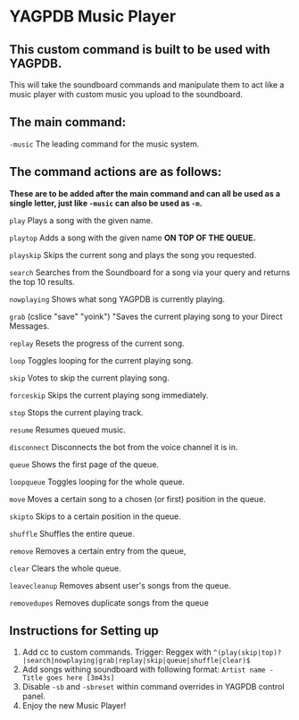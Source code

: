 YAGPDB Music Player
================

## This custom command is built to be used with YAGPDB.
This will take the soundboard commands and manipulate them to act like a music player with custom music you upload to the soundboard.

## The main command:
`-music` The leading command for the music system.

## The command actions are as follows:
**These are to be added after the main command and can all be used as a single letter, just like `-music` can also be used as `-m`.**

`play` Plays a song with the given name.

`playtop` Adds a song with the given name **ON TOP OF THE QUEUE.**

`playskip` Skips the current song and plays the song you requested.

`search` Searches from the Soundboard for a song via your query and returns the top 10 results.

`nowplaying` Shows what song YAGPDB is currently playing.

`grab` (cslice "save" "yoink") "Saves the current playing song to your Direct Messages.

`replay` Resets the progress of the current song.

`loop` Toggles looping for the current playing song.

`skip` Votes to skip the current playing song.

`forceskip` Skips the current playing song immediately.

`stop` Stops the current playing track.

`resume` Resumes queued music.

`disconnect` Disconnects the bot from the voice channel it is in.

`queue` Shows the first page of the queue.

`loopqueue` Toggles looping for the whole queue.

`move` Moves a certain song to a chosen (or first) position in the queue.

`skipto` Skips to a certain position in the queue.

`shuffle` Shuffles the entire queue.

`remove` Removes a certain entry from the queue,

`clear` Clears the whole queue.

`leavecleanup` Removes absent user's songs from the queue.

`removedupes` Removes duplicate songs from the queue

## Instructions for Setting up
1. Add cc to custom commands. Trigger: Reggex with `^(play(skip|top)?|search|nowplaying|grab|replay|skip|queue|shuffle|clear)$`
2. Add songs withing soundboard with following format: `Artist name - Title goes here [3m43s]`
3. Disable `-sb` and `-sbreset` within command overrides in YAGPDB control panel.
4. Enjoy the new Music Player!
